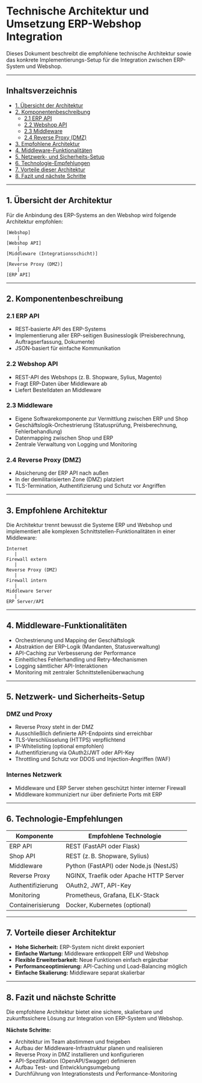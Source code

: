 # Technische Architektur und Umsetzung ERP-Webshop Integration

Dieses Dokument beschreibt die empfohlene technische Architektur sowie das konkrete Implementierungs-Setup für die Integration zwischen ERP-System und Webshop.

---

## Inhaltsverzeichnis

- [1. Übersicht der Architektur](#1-übersicht-der-architektur)  
- [2. Komponentenbeschreibung](#2-komponentenbeschreibung)  
  - [2.1 ERP API](#21-erp-api)  
  - [2.2 Webshop API](#22-webshop-api)  
  - [2.3 Middleware](#23-middleware)  
  - [2.4 Reverse Proxy (DMZ)](#24-reverse-proxy-dmz)  
- [3. Empfohlene Architektur](#3-empfohlene-architektur)  
- [4. Middleware-Funktionalitäten](#4-middleware-funktionalitäten)  
- [5. Netzwerk- und Sicherheits-Setup](#5-netzwerk--und-sicherheits-setup)  
- [6. Technologie-Empfehlungen](#6-technologie-empfehlungen)  
- [7. Vorteile dieser Architektur](#7-vorteile-dieser-architektur)  
- [8. Fazit und nächste Schritte](#8-fazit-und-nächste-schritte)  

---

## 1. Übersicht der Architektur

Für die Anbindung des ERP-Systems an den Webshop wird folgende Architektur empfohlen:

```plaintext
[Webshop]
    |
[Webshop API]
    |
[Middleware (Integrationsschicht)]
    |
[Reverse Proxy (DMZ)]
    |
[ERP API]
```

---

## 2. Komponentenbeschreibung

### 2.1 ERP API
- REST-basierte API des ERP-Systems  
- Implementierung aller ERP-seitigen Businesslogik (Preisberechnung, Auftragserfassung, Dokumente)  
- JSON-basiert für einfache Kommunikation  

### 2.2 Webshop API
- REST-API des Webshops (z. B. Shopware, Sylius, Magento)  
- Fragt ERP-Daten über Middleware ab  
- Liefert Bestelldaten an Middleware  

### 2.3 Middleware
- Eigene Softwarekomponente zur Vermittlung zwischen ERP und Shop  
- Geschäftslogik-Orchestrierung (Statusprüfung, Preisberechnung, Fehlerbehandlung)  
- Datenmapping zwischen Shop und ERP  
- Zentrale Verwaltung von Logging und Monitoring  

### 2.4 Reverse Proxy (DMZ)
- Absicherung der ERP API nach außen  
- In der demilitarisierten Zone (DMZ) platziert  
- TLS-Termination, Authentifizierung und Schutz vor Angriffen  

---

## 3. Empfohlene Architektur

Die Architektur trennt bewusst die Systeme ERP und Webshop und implementiert alle komplexen Schnittstellen-Funktionalitäten in einer Middleware:

```plaintext
Internet
   |
Firewall extern
   |
Reverse Proxy (DMZ)
   |
Firewall intern
   |
Middleware Server
   |
ERP Server/API
```

---

## 4. Middleware-Funktionalitäten

- Orchestrierung und Mapping der Geschäftslogik  
- Abstraktion der ERP-Logik (Mandanten, Statusverwaltung)  
- API-Caching zur Verbesserung der Performance  
- Einheitliches Fehlerhandling und Retry-Mechanismen  
- Logging sämtlicher API-Interaktionen  
- Monitoring mit zentraler Schnittstellenüberwachung  

---

## 5. Netzwerk- und Sicherheits-Setup

### DMZ und Proxy
- Reverse Proxy steht in der DMZ  
- Ausschließlich definierte API-Endpoints sind erreichbar  
- TLS-Verschlüsselung (HTTPS) verpflichtend  
- IP-Whitelisting (optional empfohlen)  
- Authentifizierung via OAuth2/JWT oder API-Key  
- Throttling und Schutz vor DDOS und Injection-Angriffen (WAF)  

### Internes Netzwerk
- Middleware und ERP Server stehen geschützt hinter interner Firewall  
- Middleware kommuniziert nur über definierte Ports mit ERP  

---

## 6. Technologie-Empfehlungen

| Komponente         | Empfohlene Technologie         |
|--------------------|--------------------------------|
| ERP API            | REST (FastAPI oder Flask)      |
| Shop API           | REST (z. B. Shopware, Sylius)  |
| Middleware         | Python (FastAPI) oder Node.js (NestJS) |
| Reverse Proxy      | NGINX, Traefik oder Apache HTTP Server |
| Authentifizierung  | OAuth2, JWT, API-Key           |
| Monitoring         | Prometheus, Grafana, ELK-Stack |
| Containerisierung  | Docker, Kubernetes (optional)  |

---

## 7. Vorteile dieser Architektur

- **Hohe Sicherheit:** ERP-System nicht direkt exponiert  
- **Einfache Wartung:** Middleware entkoppelt ERP und Webshop  
- **Flexible Erweiterbarkeit:** Neue Funktionen einfach ergänzbar  
- **Performanceoptimierung:** API-Caching und Load-Balancing möglich  
- **Einfache Skalierung:** Middleware separat skalierbar  

---

## 8. Fazit und nächste Schritte

Die empfohlene Architektur bietet eine sichere, skalierbare und zukunftssichere Lösung zur Integration von ERP-System und Webshop.

**Nächste Schritte:**  
- Architektur im Team abstimmen und freigeben  
- Aufbau der Middleware-Infrastruktur planen und realisieren  
- Reverse Proxy in DMZ installieren und konfigurieren  
- API-Spezifikation (OpenAPI/Swagger) definieren  
- Aufbau Test- und Entwicklungsumgebung  
- Durchführung von Integrationstests und Performance-Monitoring  
